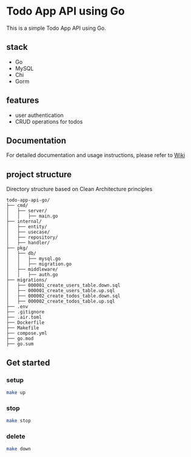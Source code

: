 # Todo App API using Go

This is a simple Todo App API using Go.

## stack

- Go
- MySQL
- Chi
- Gorm

## features

- user authentication
- CRUD operations for todos

## Documentation

For detailed documentation and usage instructions, please refer to [Wiki](https://github.com/kei3dev/todo-app-api-go/wiki)

## project structure

Directory structure based on Clean Architecture principles

```
todo-app-api-go/
├── cmd/
│   ├── server/
│   │   ├── main.go
├── internal/
│   ├── entity/
│   ├── usecase/
│   ├── repository/
│   ├── handler/
├── pkg/
│   ├── db/
│   │   ├── mysql.go
│   │   ├── migration.go
│   ├── middleware/
│   │   ├── auth.go
├── migrations/
│   ├── 000001_create_users_table.down.sql
│   ├── 000001_create_users_table.up.sql
│   ├── 000002_create_todos_table.down.sql
│   ├── 000002_create_todos_table.up.sql
├── .env
├── .gitignore
├── .air.toml
├── Dockerfile
├── Makefile
├── compose.yml
├── go.mod
├── go.sum
```

## Get started

### setup

```bash
make up
```

### stop

```bash
make stop
```

### delete

```bash
make down
```
